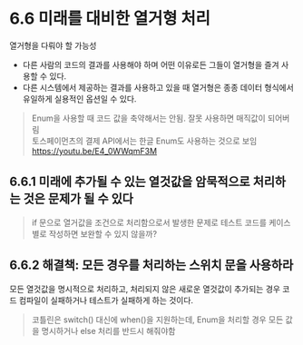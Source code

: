 # 6.6 미래를 대비한 열거형 처리

열거형을 다뤄야 할 가능성
- 다른 사람의 코드의 결과를 사용해야 하며 어떤 이유로든 그들이 열거형을 즐겨 사용할 수 있다.
- 다른 시스템에서 제공하는 결과를 사용하고 있을 때 열거형은 종종 데이터 형식에서 유일하게 실용적인 옵션일 수 있다.

> Enum을 사용할 때 코드 값을 축약해서는 안됨. 잘못 사용하면 매직값이 되어버림  
> 토스페이먼츠의 결제 API에서는 한글 Enum도 사용하는 것으로 보임 https://youtu.be/E4_0WWqmF3M

## 6.6.1 미래에 추가될 수 있는 열것값을 암묵적으로 처리하는 것은 문제가 될 수 있다

> if 문으로 열거값을 조건으로 처리함으로서 발생한 문제로 테스트 코드를 케이스별로 작성하면 보완할 수 있지 않을까?

## 6.6.2 해결책: 모든 경우를 처리하는 스위치 문을 사용하라

모든 열것값을 명시적으로 처리하고, 처리되지 않은 새로운 열것값이 추가되는 경우 코드 컴파일이 실패하거나 테스트가 실패하게 하는 것이다.  

> 코틀린은 switch() 대신에 when()을 지원하는데, Enum을 처리할 경우 모든 값을 명시하거나 else 처리를 반드시 해줘야함
